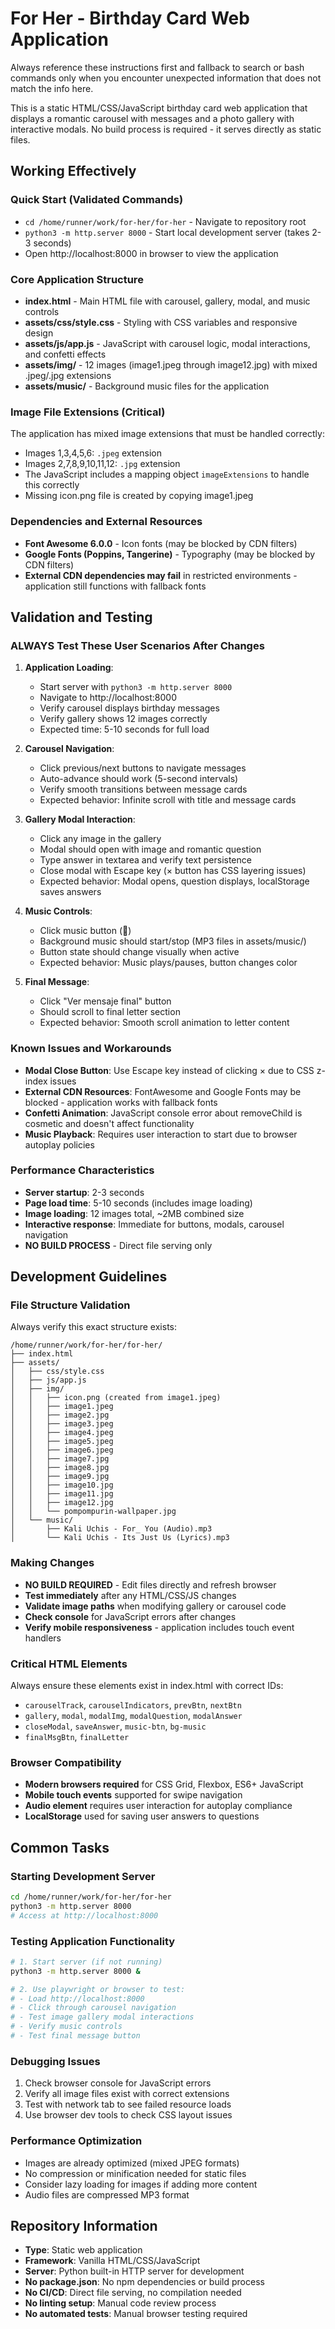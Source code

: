 # For Her - Birthday Card Web Application

Always reference these instructions first and fallback to search or bash commands only when you encounter unexpected information that does not match the info here.

This is a static HTML/CSS/JavaScript birthday card web application that displays a romantic carousel with messages and a photo gallery with interactive modals. No build process is required - it serves directly as static files.

## Working Effectively

### Quick Start (Validated Commands)
- `cd /home/runner/work/for-her/for-her` - Navigate to repository root
- `python3 -m http.server 8000` - Start local development server (takes 2-3 seconds)
- Open http://localhost:8000 in browser to view the application

### Core Application Structure
- **index.html** - Main HTML file with carousel, gallery, modal, and music controls
- **assets/css/style.css** - Styling with CSS variables and responsive design
- **assets/js/app.js** - JavaScript with carousel logic, modal interactions, and confetti effects
- **assets/img/** - 12 images (image1.jpeg through image12.jpg) with mixed .jpeg/.jpg extensions
- **assets/music/** - Background music files for the application

### Image File Extensions (Critical)
The application has mixed image extensions that must be handled correctly:
- Images 1,3,4,5,6: `.jpeg` extension
- Images 2,7,8,9,10,11,12: `.jpg` extension
- The JavaScript includes a mapping object `imageExtensions` to handle this correctly
- Missing icon.png file is created by copying image1.jpeg

### Dependencies and External Resources
- **Font Awesome 6.0.0** - Icon fonts (may be blocked by CDN filters)
- **Google Fonts (Poppins, Tangerine)** - Typography (may be blocked by CDN filters) 
- **External CDN dependencies may fail** in restricted environments - application still functions with fallback fonts

## Validation and Testing

### ALWAYS Test These User Scenarios After Changes
1. **Application Loading**:
   - Start server with `python3 -m http.server 8000`
   - Navigate to http://localhost:8000
   - Verify carousel displays birthday messages
   - Verify gallery shows 12 images correctly
   - Expected time: 5-10 seconds for full load

2. **Carousel Navigation**:
   - Click previous/next buttons to navigate messages
   - Auto-advance should work (5-second intervals)
   - Verify smooth transitions between message cards
   - Expected behavior: Infinite scroll with title and message cards

3. **Gallery Modal Interaction**:
   - Click any image in the gallery
   - Modal should open with image and romantic question
   - Type answer in textarea and verify text persistence
   - Close modal with Escape key (×  button has CSS layering issues)
   - Expected behavior: Modal opens, question displays, localStorage saves answers

4. **Music Controls**:
   - Click music button (🎵)
   - Background music should start/stop (MP3 files in assets/music/)
   - Button state should change visually when active
   - Expected behavior: Music plays/pauses, button changes color

5. **Final Message**:
   - Click "Ver mensaje final" button
   - Should scroll to final letter section
   - Expected behavior: Smooth scroll animation to letter content

### Known Issues and Workarounds
- **Modal Close Button**: Use Escape key instead of clicking × due to CSS z-index issues
- **External CDN Resources**: FontAwesome and Google Fonts may be blocked - application works with fallback fonts
- **Confetti Animation**: JavaScript console error about removeChild is cosmetic and doesn't affect functionality
- **Music Playback**: Requires user interaction to start due to browser autoplay policies

### Performance Characteristics
- **Server startup**: 2-3 seconds
- **Page load time**: 5-10 seconds (includes image loading)
- **Image loading**: 12 images total, ~2MB combined size
- **Interactive response**: Immediate for buttons, modals, carousel navigation
- **NO BUILD PROCESS** - Direct file serving only

## Development Guidelines

### File Structure Validation
Always verify this exact structure exists:
```
/home/runner/work/for-her/for-her/
├── index.html
├── assets/
│   ├── css/style.css
│   ├── js/app.js
│   ├── img/
│   │   ├── icon.png (created from image1.jpeg)
│   │   ├── image1.jpeg
│   │   ├── image2.jpg
│   │   ├── image3.jpeg
│   │   ├── image4.jpeg
│   │   ├── image5.jpeg
│   │   ├── image6.jpeg
│   │   ├── image7.jpg
│   │   ├── image8.jpg
│   │   ├── image9.jpg
│   │   ├── image10.jpg
│   │   ├── image11.jpg
│   │   ├── image12.jpg
│   │   └── pompompurin-wallpaper.jpg
│   └── music/
│       ├── Kali Uchis - For_ You (Audio).mp3
│       └── Kali Uchis - Its Just Us (Lyrics).mp3
```

### Making Changes
- **NO BUILD REQUIRED** - Edit files directly and refresh browser
- **Test immediately** after any HTML/CSS/JS changes
- **Validate image paths** when modifying gallery or carousel code
- **Check console** for JavaScript errors after changes
- **Verify mobile responsiveness** - application includes touch event handlers

### Critical HTML Elements
Always ensure these elements exist in index.html with correct IDs:
- `carouselTrack`, `carouselIndicators`, `prevBtn`, `nextBtn`
- `gallery`, `modal`, `modalImg`, `modalQuestion`, `modalAnswer`
- `closeModal`, `saveAnswer`, `music-btn`, `bg-music`
- `finalMsgBtn`, `finalLetter`

### Browser Compatibility
- **Modern browsers required** for CSS Grid, Flexbox, ES6+ JavaScript
- **Mobile touch events** supported for swipe navigation
- **Audio element** requires user interaction for autoplay compliance
- **LocalStorage** used for saving user answers to questions

## Common Tasks

### Starting Development Server
```bash
cd /home/runner/work/for-her/for-her
python3 -m http.server 8000
# Access at http://localhost:8000
```

### Testing Application Functionality
```bash
# 1. Start server (if not running)
python3 -m http.server 8000 &

# 2. Use playwright or browser to test:
# - Load http://localhost:8000
# - Click through carousel navigation
# - Test image gallery modal interactions
# - Verify music controls
# - Test final message button
```

### Debugging Issues
1. Check browser console for JavaScript errors
2. Verify all image files exist with correct extensions
3. Test with network tab to see failed resource loads
4. Use browser dev tools to check CSS layout issues

### Performance Optimization
- Images are already optimized (mixed JPEG formats)
- No compression or minification needed for static files
- Consider lazy loading for images if adding more content
- Audio files are compressed MP3 format

## Repository Information
- **Type**: Static web application
- **Framework**: Vanilla HTML/CSS/JavaScript
- **Server**: Python built-in HTTP server for development
- **No package.json**: No npm dependencies or build process
- **No CI/CD**: Direct file serving, no compilation needed
- **No linting setup**: Manual code review process
- **No automated tests**: Manual browser testing required